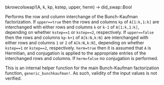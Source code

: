 bk*rowcol*swap!(A, k, kp, kstep, upper, herm) -> did_swap::Bool

Performs the row and column interchange of the Bunch-Kaufman factorization. If `upper==true` then the rows and columns `kp` of `A[1:k,1:k]` are interchanged with either rows and columns `k` or `k-1` of `A[1:k,1:k]`, depending on whether `kstep==1` or `kstep==2`, respectively. If `upper==false` then the rows and columns `kp-k+1` of `A[k:N,k:N]` are interchanged with either rows and columns `1` or `2` of `A[k:N,k:N]`, depending on whether `kstep==1` or `kstep==2`, respectively. `herm=true` then it is assumed that `A` is Hermitian, and conjugation is applied to the appropriate entries of the interchanged rows and columns. If `herm=false` no conjugation is performed.

This is an internal helper function for the main Bunch-Kaufman factorization function, `generic_bunchkaufman!`. As such, validity of the input values is not verified.
